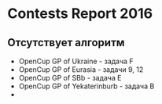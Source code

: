 # Contests Report 2016

## Отсутствует алгоритм
- OpenCup GP of Ukraine - задача F
- OpenCup GP of Eurasia - задачи 9, 12
- OpenCup GP of SBb - задача E
- OpenCup GP of Yekaterinburb - задача B
- 